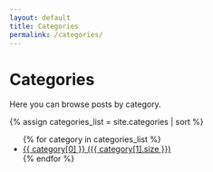 ```yaml
---
layout: default
title: Categories
permalink: /categories/
---
```


# Categories

Here you can browse posts by category.  

{% assign categories_list = site.categories | sort %}
<ul>
  {% for category in categories_list %}
    <li>
      <a href="{{ '/categories/#' | append: category[0] | relative_url }}">
        {{ category[0] }} ({{ category[1].size }})
      </a>
    </li>
  {% endfor %}
</ul>
